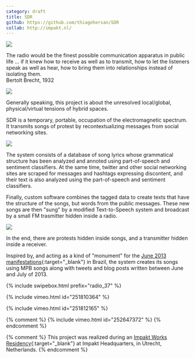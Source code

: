 ```yaml
---
category: draft
title: SDR
github: https://github.com/thiagohersan/SDR
collab: http://impakt.nl/
---
```

![](/assets/projects/sdr/diagram00.png)

<div class="quote">
  The radio would be the finest possible communication apparatus in public life ... if it knew how to receive as well as to transmit, how to let the listeners speak as well as hear, how to bring them into relationships instead of isolating them.<br>
  <div class="quote-author">Bertolt Brecht, 1932</div>
</div>

![](/assets/projects/sdr/radio_3775.jpg)

Generally speaking, this project is about the unresolved local/global, physical/virtual tensions of hybrid spaces.

SDR is a temporary, portable, occupation of the electromagnetic spectrum. It transmits songs of protest by recontextualizing messages from social networking sites.

![](/assets/projects/sdr/diagram01.jpg)

The system consists of a database of song lyrics whose grammatical structure has been analyzed and annoted using part-of-speech and sentiment classifiers. At the same time, twitter and other social networking sites are scraped for messages and hashtags expressing discontent, and their text is also analyzed using the part-of-speech and sentiment classifiers.

Finally, custom software combines the tagged data to create texts that have the structure of the songs, but words from the public messages. These new songs are then "sung" by a modified Text-to-Speech system and broadcast by a small FM trasmitter hidden inside a radio.

![](/assets/projects/sdr/radio_3774.jpg)

In the end, there are protests hidden inside songs, and a transmitter hidden inside a receiver.

Inspired by, and acting as a kind of "monument" for the [June 2013 manifestations](https://en.wikipedia.org/wiki/2013_protests_in_Brazil){:target="_blank"} in Brazil, the system creates its songs using MPB songs along with tweets and blog posts written between June and July of 2013.

{% include swipebox.html prefix="radio_37" %}

{% include vimeo.html id="251810364" %}

{% include vimeo.html id="251812165" %}

{% comment %}
{% include vimeo.html id="252647372" %}
{% endcomment %}

{% comment %}
This project was realized during an [Impakt Works Residency](http://impakt.nl/headquarters/works/impakt-artist-in-residence-2015/resident-artist-thiago-hersan/){:target="_blank"} at Impakt Headquarters, in Utrecht, Netherlands.
{% endcomment %}
